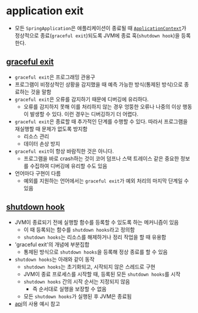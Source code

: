 # application exit

- 모든 `SpringApplication`은 애플리케이션이 종료될 때 [`ApplicationContext`](https://docs.spring.io/spring-framework/docs/current/javadoc-api/org/springframework/context/ApplicationContext.html)가 정상적으로 종료(`graceful exit`)되도록 JVM에 종료 훅(`shutdown hook`)을 등록한다.

## [graceful exit](https://en.wikipedia.org/wiki/Graceful_exit)

- `graceful exit`은 프로그래밍 관용구 
- 프로그램이 비정상적인 상황을 감지했을 때 예측 가능한 방식(통제된 방식)으로 종료하는 것을 말함
- `graceful exit`은 오류를 감지하기 때문에 디버깅에 유리하다.
  - 오류를 감지하지 못해 이를 처리하지 않는 경우 엉뚱한 오류나 나중의 이상 행동이 발생할 수 있다. 이런 경우는 디버깅하기 더 어렵다. 
- `graceful exit`은 종료할 때 추가적인 단계를 수행할 수 있다. 따라서 프로그램을 재실행할 때 문제가 없도록 방지함
  - 리소스 관리
  - 데이터 손상 방지
- `graceful exit`이 항상 바람직한 것은 아니다.
  - 프로그램을 바로 crash하는 것이 코어 덤프나 스택 트레이스 같은 중요한 정보를 수집하여 디버깅에 유리할 수도 있음 
- 언어마다 구현이 다름
  - 예외를 지원하는 언어에서는 `graceful exit`가 예외 처리의 마지막 단계일 수 있음

## [shutdown hook](https://www.baeldung.com/jvm-shutdown-hooks)

- JVM이 종료되기 전에 실행할 함수를 등록할 수 있도록 하는 메커니즘이 있음
  - 이 때 등록되는 함수를 `shutdown hooks`라고 정의함
  - `shutdown hooks`는 리소스를 해제하거나 정리 작업을 할 때 유용함
- 'graceful exit'의 개념에 부분집합
  - 통제된 방식으로 `shutdown hooks`을 등록해 정상 종료를 할 수 있음
- `shutdown hooks`는 아래와 같이 동작
  - `shutdown hooks`는 초기화되고, 시작되지 않은 스레드로 구현
  - JVM이 종료 프로세스를 시작할 때, 등록된 모든 `shutdown hooks`를 시작
  - `shutdown hooks` 간의 시작 순서는 지정되지 않음
    - 즉 순서대로 실행을 보장할 수 없음
  - 모든 `shutdown hooks`가 실행된 후 JVM은 종료됨
- [api](https://docs.oracle.com/en/java/javase/21/docs/api/java.base/java/lang/Runtime.html#addShutdownHook(java.lang.Thread))의 사용 예시 참고





